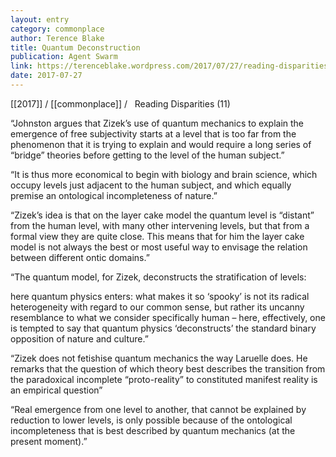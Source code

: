 ```yaml
---
layout: entry
category: commonplace
author: Terence Blake
title: Quantum Deconstruction
publication: Agent Swarm
link: https://terenceblake.wordpress.com/2017/07/27/reading-disparities-11-quantum-deconstruction-and-formal-causality/
date: 2017-07-27
---
```


[[2017]] / [[commonplace]] / 
 
Reading Disparities (11)

“Johnston argues that Zizek’s use of quantum mechanics to explain the emergence of free subjectivity starts at a level that is too far from the phenomenon that it is trying to explain and would require a long series of “bridge” theories before getting to the level of the human subject.”

“It is thus more economical to begin with biology and brain science, which occupy levels just adjacent to the human subject, and which equally premise an ontological incompleteness of nature.”

“Zizek’s idea is that on the layer cake model the quantum level is “distant” from the human level, with many other intervening levels, but that from a formal view they are quite close. This means that for him the layer cake model is not always the best or most useful way to envisage the relation between different ontic domains.”

“The quantum model, for Zizek, deconstructs the stratification of levels:

here quantum physics enters: what makes it so ‘spooky’ is not its radical heterogeneity with regard to our common sense, but rather its uncanny resemblance to what we consider specifically human – here, effectively, one is tempted to say that quantum physics ‘deconstructs’ the standard binary opposition of nature and culture.”

“Zizek does not fetishise quantum mechanics the way Laruelle does. He remarks that the question of which theory best describes the transition from the paradoxical incomplete “proto-reality” to constituted manifest reality is an empirical question”

“Real emergence from one level to another, that cannot be explained by reduction to lower levels, is only possible because of the ontological incompleteness that is best described by quantum mechanics (at the present moment).”
